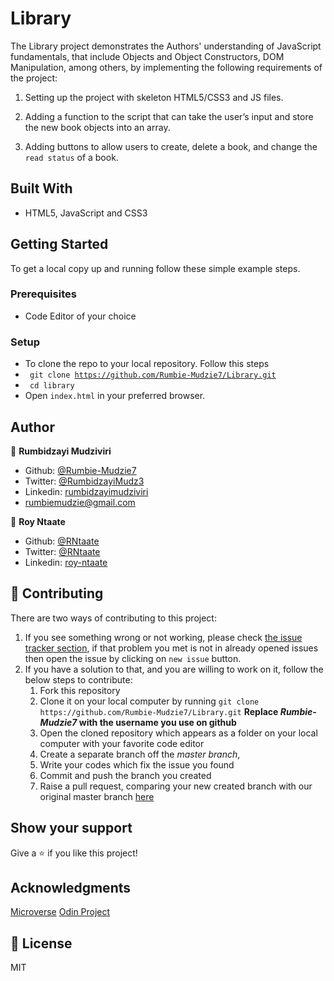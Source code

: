 # Library
The Library project demonstrates the Authors' understanding of JavaScript fundamentals, that include Objects and Object Constructors, DOM Manipulation, among others, by implementing the following requirements of the project:

1. Setting up the project with skeleton HTML5/CSS3 and JS files.

2. Adding a function to the script that can take the user’s input and store the new book objects into an array.

3. Adding buttons to allow users to create, delete a book, and change the `read status` of a book.



## Built With

- HTML5, JavaScript and CSS3


## Getting Started

To get a local copy up and running follow these simple example steps.

### Prerequisites

- Code Editor of your choice

### Setup

- To clone the repo to your local repository. Follow this steps
- <code> git clone https://github.com/Rumbie-Mudzie7/Library.git</code>
- <code> cd library</code>
- Open `index.html` in your preferred browser.


## Author

:bust_in_silhouette: **Rumbidzayi Mudziviri**
- Github: [@Rumbie-Mudzie7](https://github.com/Rumbie-Mudzie7)
- Twitter: [@RumbidzayiMudz3](https://twitter.com/RumbidzayiMudz3)
- Linkedin: [rumbidzayimudziviri](https://www.linkedin.com/in/rumbidzayi-mudziviri)
- rumbiemudzie@gmail.com

:bust_in_silhouette: **Roy Ntaate**
- Github: [@RNtaate](https://github.com/RNtaate)
- Twitter: [@RNtaate](https://twitter.com/RNtaate)
- Linkedin: [roy-ntaate](https://linkedin.com/in/roy-ntaate) 

## :handshake: Contributing

There are two ways of contributing to this project:
1.  If you see something wrong or not working, please check [the issue tracker section](https://github.com/Rumbie-Mudzie7/Library/issues), if that problem you met is not in already opened issues then open the issue by clicking on `new issue` button.
2.  If you have a solution to that, and you are willing to work on it, follow the below steps to contribute:
    1.  Fork this repository
    1.  Clone it on your local computer by running `git clone https://github.com/Rumbie-Mudzie7/Library.git` __Replace *Rumbie-Mudzie7* with the username you use on github__
    1.  Open the cloned repository which appears as a folder on your local computer with your favorite code editor
    1.  Create a separate branch off the *master branch*,
    1.  Write your codes which fix the issue you found
    1.  Commit and push the branch you created
    1.  Raise a pull request, comparing your new created branch with our original master branch [here](https://github.com/Rumbie-Mudzie7/Library)



## Show your support

Give a :star:️ if you like this project!

## Acknowledgments
[Microverse](https://www.microverse.org)
[Odin Project](https://www.theodinproject.com/courses/javascript/lessons/library)

## :memo: License

MIT
